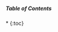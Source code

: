 <!--
See "Caveats" in drake/doc/README.txt.
-->
<div class="sub-nav">
<div class="sticky" markdown="1">
<h5>Table of Contents</h5>
* <!-- Need a bullet point with any content to spawn TOC for Kramdown. -->
{:toc}
</div>
</div>
